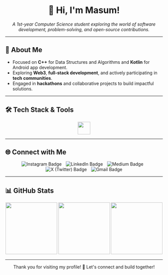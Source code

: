 <h1 align="center">👋 Hi, I'm Masum!</h1>
<p align="center">
  <i>A 1st-year Computer Science student exploring the world of software development, problem-solving, and open-source contributions.</i>
</p>

---

## 🌟 About Me

-  Focused on **C++** for Data Structures and Algorithms and **Kotlin** for Android app development.
-  Exploring **Web3**, **full-stack development**, and actively participating in **tech communities**.
-  Engaged in **hackathons** and collaborative projects to build impactful solutions.

---

## 🛠 Tech Stack & Tools

<p align="center">
  <img src="https://skillicons.dev/icons?i=html,css,js,ts,react,firebase,c,cpp,kotlin,java,linux,git,vim" height="40" />
</p>

---

## 🌐 Connect with Me

<p align="center">
  <a href="https://instagram.com/insane.odyssey" target="_blank" style="text-decoration: none; margin: 0;">
    <img src="https://img.shields.io/badge/Instagram-%23E4405F.svg?style=for-the-badge&logo=Instagram&logoColor=white" alt="Instagram Badge" style="margin-right: 10px;"/>
  </a>
  <a href="https://linkedin.com/in/masumali26" target="_blank" style="text-decoration: none; margin: 0;">
    <img src="https://img.shields.io/badge/LinkedIn-%230077B5.svg?style=for-the-badge&logo=linkedin&logoColor=white" alt="LinkedIn Badge" style="margin-right: 10px;"/>
  </a>
  <a href="https://medium.com/@insane_odyssey" target="_blank" style="text-decoration: none; margin: 0;">
    <img src="https://img.shields.io/badge/Medium-000000?style=for-the-badge&logo=medium&logoColor=white" alt="Medium Badge" style="margin-right: 10px;"/>
  </a>
  <a href="https://x.com/insane_odyssey_" target="_blank" style="text-decoration: none; margin: 0;">
    <img src="https://img.shields.io/badge/X-000000?style=for-the-badge&logo=x&logoColor=white" alt="X (Twitter) Badge" style="margin-right: 10px;"/>
  </a>
  <a href="mailto:masumali262006@gmail.com" target="_blank" style="text-decoration: none; margin: 0;">
    <img src="https://img.shields.io/badge/Gmail-D14836?style=for-the-badge&logo=gmail&logoColor=white" alt="Gmail Badge" />
  </a>
</p>


---

## 📊 GitHub Stats

<div align="center">
  <img src="https://github-readme-stats.vercel.app/api?username=insaneodyssey26&show_icons=true&theme=github_dark&hide_border=false&count_private=true&include_all_commits=true" height="165" />
  <img src="https://nirzak-streak-stats.vercel.app/?user=insaneodyssey26&theme=github_dark&hide_border=false" height="165"/>
  <img src="https://github-readme-stats.vercel.app/api/top-langs/?username=insaneodyssey26&layout=compact&theme=github_dark&hide_border=false&langs_count=6" height="165"/>
</div>

---

<p align="center">
Thank you for visiting my profile! 👊 Let's connect and build together!
</p>
